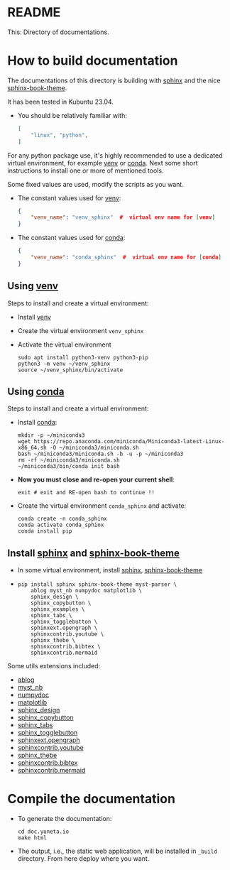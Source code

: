 README
======

This: Directory of documentations.


How to build documentation
==========================

The documentations of this directory is building with [sphinx]
and the nice [sphinx-book-theme].

It has been tested in Kubuntu 23.04.

- You should be relatively familiar with:
    ``` json
    [
        "linux", "python", 
    ]
    ```

For any python package use, it's highly recommended to use a dedicated virtual environment,
for example [venv] or [conda]. 
Next some short instructions to install one or more of mentioned tools.

Some fixed values are used, modify the scripts as you want. 

- The constant values used for [venv]:
    ``` json
    {
        "venv_name": "venv_sphinx"  #  virtual env name for [venv] 
    }
    ```

- The constant values used for [conda]:
    ``` json
    {
        "venv_name": "conda_sphinx"  #  virtual env name for [conda] 
    }
    ```

Using [venv]
------------

Steps to install and create a virtual environment:
- Install [venv]
- Create the virtual environment `venv_sphinx`
- Activate the virtual environment

    ``` shell
    sudo apt install python3-venv python3-pip
    python3 -m venv ~/venv_sphinx
    source ~/venv_sphinx/bin/activate
    ```

Using [conda]
-------------

Steps to install and create a virtual environment:
- Install [conda]:

    ``` shell
    mkdir -p ~/miniconda3
    wget https://repo.anaconda.com/miniconda/Miniconda3-latest-Linux-x86_64.sh -O ~/miniconda3/miniconda.sh
    bash ~/miniconda3/miniconda.sh -b -u -p ~/miniconda3
    rm -rf ~/miniconda3/miniconda.sh
    ~/miniconda3/bin/conda init bash
    ```

- **Now you must close and re-open your current shell**:
    ``` shell
    exit # exit and RE-open bash to continue !!
    ```
- Create the virtual environment `conda_sphinx` and activate:
    ``` shell
    conda create -n conda_sphinx
    conda activate conda_sphinx
    conda install pip
    ```
Install [sphinx] and [sphinx-book-theme]  
----------------------------------------


- In some virtual environment, install [sphinx], [sphinx-book-theme] 
-
    ``` shell
    pip install sphinx sphinx-book-theme myst-parser \
        ablog myst_nb numpydoc matplotlib \
        sphinx_design \
        sphinx_copybutton \
        sphinx_examples \
        sphinx_tabs \
        sphinx_togglebutton \
        sphinxext.opengraph \
        sphinxcontrib.youtube \
        sphinx_thebe \
        sphinxcontrib.bibtex \
        sphinxcontrib.mermaid
    ```

Some utils extensions included:
  - [ablog](https://ablog.readthedocs.io/en/stable/)
  - [myst_nb](https://myst-nb.readthedocs.io/en/latest/)
  - [numpydoc](https://numpydoc.readthedocs.io/en/latest/format.html) 
  - [matplotlib](https://matplotlib.org/)
  - [sphinx_design](https://sphinx-design.readthedocs.io/en/latest/)
  - [sphinx_copybutton](https://sphinx-copybutton.readthedocs.io/en/latest/)
  - [sphinx_tabs](https://sphinx-tabs.readthedocs.io/en/latest/)
  - [sphinx_togglebutton](https://sphinx-togglebutton.readthedocs.io/en/latest/)
  - [sphinxext.opengraph](https://sphinxext-opengraph.readthedocs.io/en/latest/)
  - [sphinxcontrib.youtube](https://sphinxcontrib-youtube.readthedocs.io/en/latest/)
  - [sphinx_thebe](https://sphinx-thebe.readthedocs.io/en/latest/)
  - [sphinxcontrib.bibtex](https://sphinxcontrib-bibtex.readthedocs.io/en/latest/)
  - [sphinxcontrib.mermaid](https://sphinxcontrib-mermaid-demo.readthedocs.io/en/latest/)

Compile the documentation
=========================

- To generate the documentation:

    ``` shell
    cd doc.yuneta.io
    make html
    ```
- The output, i.e., the static web application, 
    will be installed in `_build` directory. 
    From here deploy where you want.


[sphinx]:   https://www.sphinx-doc.org/
[venv]:     https://docs.python.org/3/library/venv.html
[conda]:    https://docs.anaconda.com/free/miniconda/#miniconda
[sphinx-book-theme]: https://sphinx-book-theme.readthedocs.io/en/stable/